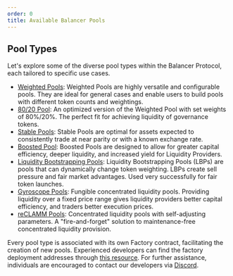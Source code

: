 ```yaml
---
order: 0
title: Available Balancer Pools
---
```


## Pool Types

Let's explore some of the diverse pool types within the Balancer Protocol, each tailored to specific use cases.

- [Weighted Pools](./weighted-pool/weighted-pool.md): Weighted Pools are highly versatile and configurable pools. They are ideal for general cases and enable users to build pools with different token counts and weightings.
- [80/20 Pool](./weighted-pool/80-20-pool.md): An optimized version of the Weighted Pool with set weights of 80%/20%. The perfect fit for achieving liquidity of governance tokens.
- [Stable Pools](./stable-pool/stable-pool.md): Stable Pools are optimal for assets expected to consistently trade at near parity or with a known exchange rate.
- [Boosted Pool](./boosted-pool.md): Boosted Pools are designed to allow for greater capital efficiency, deeper liquidity, and increased yield for Liquidity Providers.
- [Liquidity Bootstrapping Pools](./liquidity-bootstrapping-pool.md): Liquidity Bootstrapping Pools (LBPs) are pools that can dynamically change token weighting. LBPs create sell pressure and fair market advantages. Used very successfully for fair token launches.
- [Gyroscope Pools](./gyroscope-pool/README.md): Fungible concentrated liquidity pools. Providing liquidity over a fixed price range gives liquidity providers better capital efficiency, and traders  better execution prices.
- [reCLAMM Pools](./reclamm-pool/reclamm-pool.md): Concentrated liquidity pools with self-adjusting parameters. A "fire-and-forget" solution to maintenance-free concentrated liquidity provision.

Every pool type is associated with its own Factory contract, facilitating the creation of new pools. Experienced developers can find the factory deployment addresses through [this resource](../../developer-reference/contracts/deployment-addresses/mainnet.md). For further assistance, individuals are encouraged to contact our developers via [Discord](https://discord.balancer.fi/).



